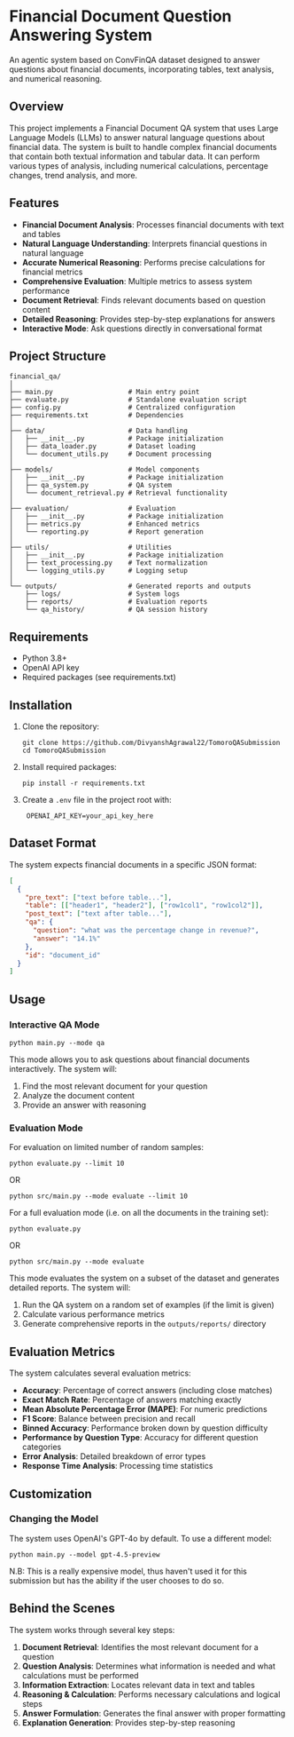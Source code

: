 # Financial Document Question Answering System

An agentic system based on ConvFinQA dataset designed to answer questions about financial documents, incorporating tables, text analysis, and numerical reasoning.

## Overview

This project implements a Financial Document QA system that uses Large Language Models (LLMs) to answer natural language questions about financial data. The system is built to handle complex financial documents that contain both textual information and tabular data. It can perform various types of analysis, including numerical calculations, percentage changes, trend analysis, and more.

## Features

- **Financial Document Analysis**: Processes financial documents with text and tables
- **Natural Language Understanding**: Interprets financial questions in natural language
- **Accurate Numerical Reasoning**: Performs precise calculations for financial metrics
- **Comprehensive Evaluation**: Multiple metrics to assess system performance
- **Document Retrieval**: Finds relevant documents based on question content
- **Detailed Reasoning**: Provides step-by-step explanations for answers
- **Interactive Mode**: Ask questions directly in conversational format

## Project Structure

```
financial_qa/
│
├── main.py                   # Main entry point
├── evaluate.py               # Standalone evaluation script
├── config.py                 # Centralized configuration
├── requirements.txt          # Dependencies
│
├── data/                     # Data handling
│   ├── __init__.py           # Package initialization
│   ├── data_loader.py        # Dataset loading
│   └── document_utils.py     # Document processing
│
├── models/                   # Model components
│   ├── __init__.py           # Package initialization
│   ├── qa_system.py          # QA system
│   └── document_retrieval.py # Retrieval functionality
│
├── evaluation/               # Evaluation
│   ├── __init__.py           # Package initialization
│   ├── metrics.py            # Enhanced metrics
│   └── reporting.py          # Report generation
│
├── utils/                    # Utilities
│   ├── __init__.py           # Package initialization
│   ├── text_processing.py    # Text normalization
│   └── logging_utils.py      # Logging setup
│
└── outputs/                  # Generated reports and outputs
    ├── logs/                 # System logs
    ├── reports/              # Evaluation reports
    └── qa_history/           # QA session history
```

## Requirements

- Python 3.8+
- OpenAI API key
- Required packages (see requirements.txt)

## Installation

1. Clone the repository:
   ```
   git clone https://github.com/DivyanshAgrawal22/TomoroQASubmission
   cd TomoroQASubmission
   ```

2. Install required packages:
   ```
   pip install -r requirements.txt
   ```

3. Create a `.env` file in the project root with:
   ```
    OPENAI_API_KEY=your_api_key_here
   ```

## Dataset Format

The system expects financial documents in a specific JSON format:

```json
[
  {
    "pre_text": ["text before table..."],
    "table": [["header1", "header2"], ["row1col1", "row1col2"]],
    "post_text": ["text after table..."],
    "qa": {
      "question": "what was the percentage change in revenue?",
      "answer": "14.1%"
    },
    "id": "document_id"
  }
]
```

## Usage

### Interactive QA Mode

```
python main.py --mode qa
```

This mode allows you to ask questions about financial documents interactively. The system will:
1. Find the most relevant document for your question
2. Analyze the document content
3. Provide an answer with reasoning

### Evaluation Mode

For evaluation on limited number of random samples:
```
python evaluate.py --limit 10
```
OR
```
python src/main.py --mode evaluate --limit 10
```

For a full evaluation mode (i.e. on all the documents in the training set):
```
python evaluate.py
```
OR 
```
python src/main.py --mode evaluate
```

This mode evaluates the system on a subset of the dataset and generates detailed reports. The system will:
1. Run the QA system on a random set of examples (if the limit is given)
2. Calculate various performance metrics
3. Generate comprehensive reports in the `outputs/reports/` directory

## Evaluation Metrics

The system calculates several evaluation metrics:

- **Accuracy**: Percentage of correct answers (including close matches)
- **Exact Match Rate**: Percentage of answers matching exactly
- **Mean Absolute Percentage Error (MAPE)**: For numeric predictions
- **F1 Score**: Balance between precision and recall
- **Binned Accuracy**: Performance broken down by question difficulty
- **Performance by Question Type**: Accuracy for different question categories
- **Error Analysis**: Detailed breakdown of error types
- **Response Time Analysis**: Processing time statistics

## Customization

### Changing the Model

The system uses OpenAI's GPT-4o by default. To use a different model:

```
python main.py --model gpt-4.5-preview
```
N.B: This is a really expensive model, thus haven't used it for this submission but has the ability if the user chooses to do so.

## Behind the Scenes

The system works through several key steps:

1. **Document Retrieval**: Identifies the most relevant document for a question
2. **Question Analysis**: Determines what information is needed and what calculations must be performed
3. **Information Extraction**: Locates relevant data in text and tables
4. **Reasoning & Calculation**: Performs necessary calculations and logical steps
5. **Answer Formulation**: Generates the final answer with proper formatting
6. **Explanation Generation**: Provides step-by-step reasoning
